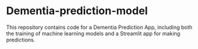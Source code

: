 # Dementia-prediction-model
This repository contains code for a Dementia Prediction App, including both the training of machine learning models and a Streamlit app for making predictions.
